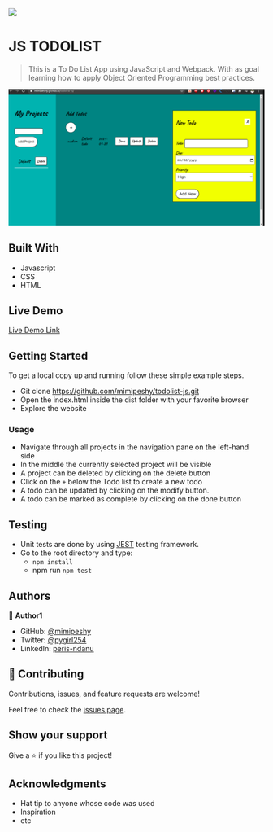 ![](https://img.shields.io/badge/Microverse-blueviolet)

# JS TODOLIST

> This is a To Do List App using JavaScript and Webpack. With as goal learning how to apply Object Oriented Programming best practices.

![screenshot](./screenshot.png)


## Built With

- Javascript
- CSS
- HTML

## Live Demo

[Live Demo Link](https://mimipeshy.github.io/todolist-js/)


## Getting Started

To get a local copy up and running follow these simple example steps.

- Git clone https://github.com/mimipeshy/todolist-js.git
- Open the index.html inside the dist folder with your favorite browser
- Explore the website

### Usage

- Navigate through all projects in the navigation pane on the left-hand side
- In the middle the currently selected project will be visible
- A project can be deleted by clicking on the delete button
- Click on the `+` below the Todo list to create a new todo
- A todo can be updated by clicking on the modify button.
- A todo can be marked as complete by clicking on the done button

## Testing
- Unit tests are done by using [JEST](https://jestjs.io) testing framework.
- Go to the root directory and type:
  - `npm install`
  - npm run `npm test`

## Authors

👤 **Author1**

- GitHub: [@mimipeshy](https://github.com/mimipeshy)
- Twitter: [@pygirl254](https://twitter.com/pygirl254)
- LinkedIn: [peris-ndanu](https://www.linkedin.com/in/peris-ndanu-405083193/)

## 🤝 Contributing

Contributions, issues, and feature requests are welcome!

Feel free to check the [issues page](issues/).

## Show your support

Give a ⭐️ if you like this project!

## Acknowledgments

- Hat tip to anyone whose code was used
- Inspiration
- etc

